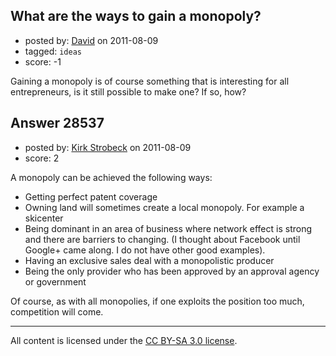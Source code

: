 ## What are the ways to gain a monopoly?

- posted by: [David](https://stackexchange.com/users/-1/2684-david) on 2011-08-09
- tagged: `ideas`
- score: -1

Gaining a monopoly is of course something that is interesting for all entrepreneurs, is it still possible to make one? If so, how?


## Answer 28537

- posted by: [Kirk Strobeck](https://stackexchange.com/users/-1/6349-kirk-strobeck) on 2011-08-09
- score: 2

A monopoly can be achieved the following ways:

 - Getting perfect patent coverage
 - Owning land will sometimes create a local monopoly. For example a skicenter
 - Being dominant in an area of business where network effect is strong and there are barriers to changing. (I thought about Facebook until Google+ came along. I do not have other good examples). 
 - Having an exclusive sales deal with a monopolistic producer
 - Being the only provider who has been approved by an approval agency or government

Of course, as with all monopolies, if one exploits the position too much, competition will come.



---

All content is licensed under the [CC BY-SA 3.0 license](https://creativecommons.org/licenses/by-sa/3.0/).
